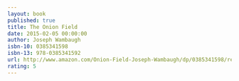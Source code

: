 ```yaml
---
layout: book
published: true
title: The Onion Field
date: 2015-02-05 00:00:00
author: Joseph Wambaugh 
isbn-10: 0385341598
isbn-13: 978-0385341592
url: http://www.amazon.com/Onion-Field-Joseph-Wambaugh/dp/0385341598/ref=sr_1_1?s=books&ie=UTF8&qid=1434745174&sr=1-1&keywords=the+onion+field
rating: 5
---
```


